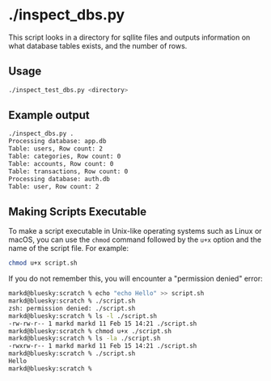 


# ./inspect_dbs.py

This script looks in a directory for sqllite files and outputs information on what database tables exists, and the number of rows.

## Usage

```bash
./inspect_test_dbs.py <directory>
```
## Example output
```bash
./inspect_dbs.py .
Processing database: app.db
Table: users, Row count: 2
Table: categories, Row count: 0
Table: accounts, Row count: 0
Table: transactions, Row count: 0
Processing database: auth.db
Table: user, Row count: 2
```



## Making Scripts Executable

To make a script executable in Unix-like operating systems such as Linux or macOS, you can use the `chmod` command followed by the `u+x` option and the name of the script file. For example:

```bash
chmod u+x script.sh
```

If you do not remember this, you will encounter a "permission denied" error:

```bash
markd@bluesky:scratch % echo "echo Hello" >> script.sh
markd@bluesky:scratch % ./script.sh 
zsh: permission denied: ./script.sh
markd@bluesky:scratch % ls -l ./script.sh
-rw-rw-r-- 1 markd markd 11 Feb 15 14:21 ./script.sh
markd@bluesky:scratch % chmod u+x ./script.sh
markd@bluesky:scratch % ls -la ./script.sh 
-rwxrw-r-- 1 markd markd 11 Feb 15 14:21 ./script.sh
markd@bluesky:scratch % ./script.sh 
Hello
markd@bluesky:scratch % 
```
